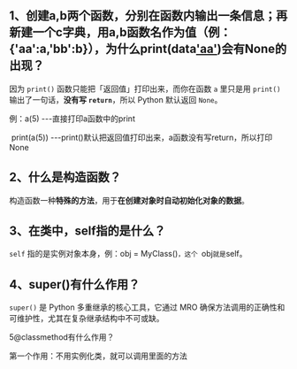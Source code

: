 ## 1、创建a,b两个函数，分别在函数内输出一条信息；再新建一个c字典，用a,b函数名作为值（例：{'aa':a,'bb':b}），为什么print(data['aa'](5))会有None的出现？

因为 `print()` 函数只能把「返回值」打印出来，而你在函数 `a` 里只是用 `print()` 输出了一句话，**没有写 `return`**，所以 Python 默认返回 `None`。

例：a(5) ---直接打印a函数中的print

​	print(a(5)) ---print()默认把返回值打印出来，a函数没有写return，所以打印None

## 2、什么是构造函数？

构造函数一种**特殊的方法**，用于**在创建对象时自动初始化对象的数据**。

## 3、在类中，self指的是什么？

`self` 指的是实例对象本身，例：obj = MyClass()`，这个 `obj` 就是 `self。

## 4、super()有什么作用？

`super()` 是 Python 多重继承的核心工具，它通过 MRO 确保方法调用的正确性和可维护性，尤其在复杂继承结构中不可或缺。

5@classmethod有什么作用？

第一个作用：不用实例化类，就可以调用里面的方法